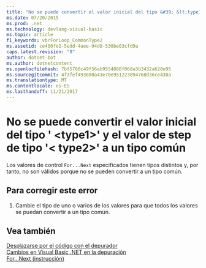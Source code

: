 ```yaml
---
title: "No se puede convertir el valor inicial del tipo &#39; &lt;type1&gt;&#39; y el valor de step de tipo &#39;&lt; type2&gt;&#39; a un tipo común"
ms.date: 07/20/2015
ms.prod: .net
ms.technology: devlang-visual-basic
ms.topic: article
f1_keywords: vbrForLoop_CommonType2
ms.assetid: ce400fe1-5edd-4aee-94d8-530be03cfd9a
caps.latest.revision: "8"
author: dotnet-bot
ms.author: dotnetcontent
ms.openlocfilehash: 7bf5700c49f56ab9554808f068a3b3432a620e95
ms.sourcegitcommit: 4f3fef493080a43e70e951223894768d36ce430a
ms.translationtype: MT
ms.contentlocale: es-ES
ms.lasthandoff: 11/21/2017
---
```

# <a name="cannot-convert-start-value-of-type-39lttype1gt39-and-step-value-of-type-39lttype2gt39-to-a-common-type"></a>No se puede convertir el valor inicial del tipo &#39; &lt;type1&gt;&#39; y el valor de step de tipo &#39;&lt; type2&gt;&#39; a un tipo común
Los valores de control `For...Next` especificados tienen tipos distintos y, por tanto, no son válidos porque no se pueden convertir a un tipo común.  
  
## <a name="to-correct-this-error"></a>Para corregir este error  
  
1.  Cambie el tipo de uno o varios de los valores para que todos los valores se puedan convertir a un tipo común.  
  
## <a name="see-also"></a>Vea también  
 [Desplazarse por el código con el depurador](/visualstudio/debugger/navigating-through-code-with-the-debugger)  
 [Cambios en Visual Basic .NET en la depuración](http://msdn.microsoft.com/en-us/0e82bb0d-8bb2-4fe8-87d1-75f24c7cfd75)  
 [For...Next (instrucción)](../../visual-basic/language-reference/statements/for-next-statement.md)
